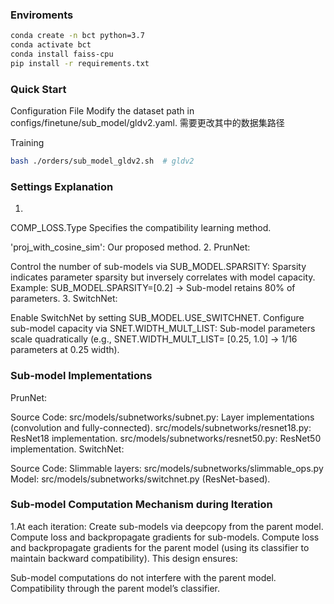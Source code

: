 ### Enviroments

```bash
conda create -n bct python=3.7
conda activate bct
conda install faiss-cpu
pip install -r requirements.txt
```

### Quick Start

Configuration File
Modify the dataset path in configs/finetune/sub_model/gldv2.yaml.
需要更改其中的数据集路径

Training
```bash
bash ./orders/sub_model_gldv2.sh  # gldv2
```

### Settings Explanation
1.
COMP_LOSS.Type
Specifies the compatibility learning method.

'proj_with_cosine_sim': Our proposed method.
2.
PrunNet:

Control the number of sub-models via SUB_MODEL.SPARSITY:
Sparsity indicates parameter sparsity but inversely correlates with model capacity.
Example: SUB_MODEL.SPARSITY=[0.2] → Sub-model retains 80% of parameters.
3.
SwitchNet:

Enable SwitchNet by setting SUB_MODEL.USE_SWITCHNET.
Configure sub-model capacity via SNET.WIDTH_MULT_LIST:
Sub-model parameters scale quadratically (e.g., SNET.WIDTH_MULT_LIST= [0.25, 1.0] → 1/16 parameters at 0.25 width).

### Sub-model Implementations
PrunNet:

Source Code:
src/models/subnetworks/subnet.py: Layer implementations (convolution and fully-connected).
src/models/subnetworks/resnet18.py: ResNet18 implementation.
src/models/subnetworks/resnet50.py: ResNet50 implementation.
SwitchNet:

Source Code:
Slimmable layers: src/models/subnetworks/slimmable_ops.py
Model: src/models/subnetworks/switchnet.py (ResNet-based).

### Sub-model Computation Mechanism during Iteration
1.At each iteration:
Create sub-models via deepcopy from the parent model.
Compute loss and backpropagate gradients for sub-models.
Compute loss and backpropagate gradients for the parent model
(using its classifier to maintain backward compatibility).
This design ensures:

Sub-model computations do not interfere with the parent model.
Compatibility through the parent model’s classifier.